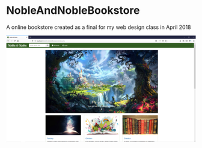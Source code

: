 # NobleAndNobleBookstore
A online bookstore created as a final for my web design class in April 2018

![alt text](./index.png "Logo Title Text 1")

